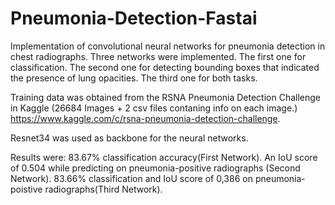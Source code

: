 # Pneumonia-Detection-Fastai
Implementation of convolutional neural networks for pneumonia detection in chest radiographs. Three networks were implemented. The first one for classification. The second one for detecting bounding boxes that indicated the presence of lung opacities. The third one for both tasks.

Training data was obtained from the RSNA Pneumonia Detection Challenge in Kaggle (26684 Images + 2 csv files contaning info on each image.) https://www.kaggle.com/c/rsna-pneumonia-detection-challenge.

Resnet34 was used as backbone for the neural networks.

Results were: 83.67% classification accuracy(First Network). An IoU score of 0.504 while predicting on pneumonia-positive radiographs (Second Network). 83.66% classification and IoU score of 0,386 on pneumonia-poistive radiographs(Third Network).
